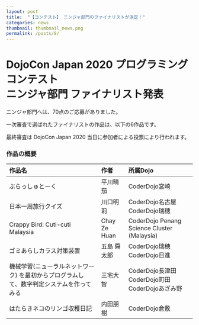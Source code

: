 ```yaml
---
layout: post
title:  "【コンテスト】 ニンジャ部門のファイナリストが決定！"
categories: news
thumbnail: thumbnail_news.png
permalink: /posts/8/
---
```


# DojoCon Japan 2020 プログラミングコンテスト <br> ニンジャ部門 ファイナリスト発表

ニンジャ部門へは、70点のご応募がありました。

一次審査で選ばれたファイナリストの作品は、以下の6作品です。

最終審査は DojoCon Japan 2020 当日に参加者による投票により行われます。

### 作品の概要

| 作品名 | 作者 | 所属Dojo |
|:----|:----|:----|
| ぶらっしゅとーく | 平川晴茄 | CoderDojo宮崎 |
| 日本一周旅行クイズ | 川口明莉 | CoderDojo名古屋 CoderDojo瑞穂 |
| Crappy Bird: Cuti-cuti Malaysia | Chay Ze Huan | CoderDojo Penang Science Cluster (Malaysia) |
| ゴミあらしカラス対策装置 | 五島 舜太郎 | CoderDojo瑞穂 CoderDojo日進 |
| 機械学習(ニューラルネットワーク) を最初からプログラムして、数字判定システムを作ってみる | 三宅大智 | CoderDojo長津田 CoderDojo町田 CoderDojoあざみ野 |
| はたらきネコのリンゴ収穫日記 | 内田朋樹 | CoderDojo倉敷 |

